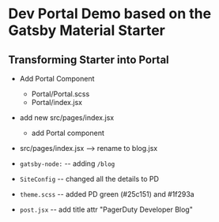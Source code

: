 # Dev Portal Demo based on the Gatsby Material Starter

## Transforming Starter into Portal
- Add Portal Component
  - Portal/Portal.scss
  - Portal/index.jsx

- add new src/pages/index.jsx
  - add Portal component
  
- src/pages/index.jsx --> rename to blog.jsx

- `gatsby-node:` -- adding `/blog`
- `SiteConfig` -- changed all the details to PD
- `theme.scss` -- added PD green (#25c151) and #1f293a

- `post.jsx` -- add title attr "PagerDuty Developer Blog"
